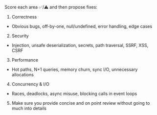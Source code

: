Score each area ✅/⚠️ and then propose fixes:

1. Correctness

- Obvious bugs, off-by-one, null/undefined, error handling, edge cases

2. Security

- Injection, unsafe deserialization, secrets, path traversal, SSRF, XSS, CSRF

3. Performance

- Hot paths, N+1 queries, memory churn, sync I/O, unnecessary allocations

4. Concurrency & I/O

- Races, deadlocks, async misuse, blocking calls in event loops

5. Make sure you provide concise and on point review without going to much into details

